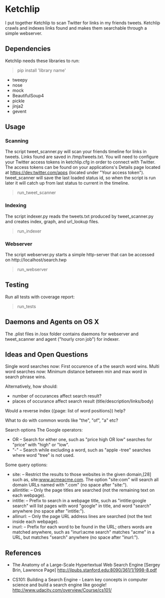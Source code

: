 # Ketchlip

I put together Ketchlip to scan Twitter for links in my friends tweets. Ketchlip crawls and indexes links found and
makes them searchable through a simple webserver.


## Dependencies

Ketchlip needs these libraries to run:
> pip install 'library name'

* tweepy
* nose
* mock
* BeautifulSoup4
* pickle
* jinja2
* gevent

## Usage

### Scanning
The script tweet_scanner.py will scan your friends timeline for links in tweets. Links found are saved in /tmp/tweets.txt.
You will need to configure your Twitter access tokens in ketchlip.cfg in order to connect with Twitter.
The access tokens can be found on your applications's Details page located at https://dev.twitter.com/apps
(located under "Your access token"). tweet_scanner will save the last loaded status id, so when the script is run later it
will catch up from last status to current in the timeline.

> run_tweet_scanner

### Indexing

The script indexer.py reads the tweets.txt produced by tweet_scanner.py and creates index, graph, and url_lookup files.

> run_indexer

### Webserver

The script webserver.py starts a simple http-server that can be accessed on http://localhost/search.twp

> run_webserver

## Testing

Run all tests with coverage report:

> run_tests

## Daemons and Agents on OS X
The .plist files in /osx folder contains daemons for webserver and tweet_scanner and agent ("hourly cron job") for indexer.

## Ideas and Open Questions

Single word searches now: First occurence of a the search word wins.
Multi word searches now: Minimum distance between min and max word in search phrase wins.

Alternatively, how should:
* number of occurances affect search result?
* places of occurance affect search result (title/description/links/body)

Would a reverse index ({page: list of word positions}) help?

What to do with common words like "the", "of", "a" etc?

Search options
The Google operators:
* OR – Search for either one, such as "price high OR low" searches for "price" with "high" or "low".
* "-" – Search while excluding a word, such as "apple -tree" searches where word "tree" is not used.

Some query options:
* site: – Restrict the results to those websites in the given domain,[28] such as, site:www.acmeacme.com. The option "site:com" will search all domain URLs named with ".com" (no space after "site:").
* allintitle: – Only the page titles are searched (not the remaining text on each webpage).
* intitle: – Prefix to search in a webpage title, such as "intitle:google search" will list pages with word "google" in title, and word "search" anywhere (no space after "intitle:").
* allinurl: – Only the page URL address lines are searched (not the text inside each webpage).
* inurl: – Prefix for each word to be found in the URL; others words are matched anywhere, such as "inurl:acme search" matches "acme" in a URL, but matches "search" anywhere (no space after "inurl:").


## References
* The Anatomy of a Large-Scale Hypertextual Web Search Engine [Sergey Brin, Lawrence Page] http://ilpubs.stanford.edu:8090/361/1/1998-8.pdf

* CS101: Building a Search Engine - Learn key concepts in computer science and build a search engine like google! http://www.udacity.com/overview/Course/cs101/
